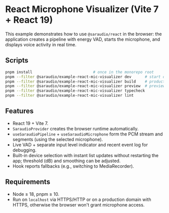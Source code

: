 # React Microphone Visualizer (Vite 7 + React 19)

This example demonstrates how to use `@saraudio/react` in the browser: the application creates a pipeline with energy VAD, starts the microphone, and displays voice activity in real time.

## Scripts

```bash
pnpm install                           # once in the monorepo root
pnpm --filter @saraudio/example-react-mic-visualizer dev      # start dev server at http://localhost:5173
pnpm --filter @saraudio/example-react-mic-visualizer build    # production build
pnpm --filter @saraudio/example-react-mic-visualizer preview  # preview the build
pnpm --filter @saraudio/example-react-mic-visualizer typecheck
pnpm --filter @saraudio/example-react-mic-visualizer lint
```

## Features

- React 19 + Vite 7.
- `SaraudioProvider` creates the browser runtime automatically.
- `useSaraudioPipeline` + `useSaraudioMicrophone` form the PCM stream and segments (using the selected microphone).
- Live VAD + separate input level indicator and recent event log for debugging.
- Built-in device selection with instant list updates without restarting the app; threshold (dB) and smoothing can be adjusted.
- Hook reports fallbacks (e.g., switching to MediaRecorder).

## Requirements

- Node ≥ 18, pnpm ≥ 10.
- Run on `localhost` via HTTPS/HTTP or on a production domain with HTTPS, otherwise the browser won't grant microphone access.
